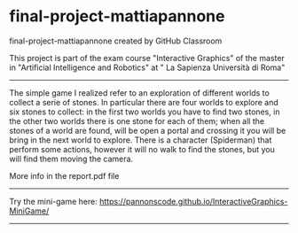# final-project-mattiapannone
final-project-mattiapannone created by GitHub Classroom

This project is part of the exam course "Interactive Graphics" of the master in  "Artificial Intelligence and Robotics" at " La Sapienza Università di Roma"

******************************
The simple game I realized refer to an exploration of different worlds to collect a serie of stones. In particular there are four worlds to explore and six stones to collect: in the first two worlds you have to find two stones, in the other two worlds there is one stone for each of them; when all the stones of a world are found, will be open a portal and crossing it you will be bring in the next world to explore. There is a character (Spiderman) that perform some actions, however it will no walk to find the stones, but you will find them moving the camera.

More info in the report.pdf file
******************************
Try the mini-game here: https://pannonscode.github.io/InteractiveGraphics-MiniGame/
******************************
